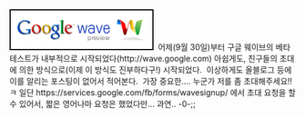 <img src="googleWave.png" width="253" height="72" />
 어제(9월 30일)부터 구글 웨이브의 베타 테스트가 내부적으로 시작되었다(http://wave.google.com) 아쉽게도, 친구들의 초대에 의한 방식으로(이제 이 방식도 진부하다구!) 시작되었다.
 이상하게도 올블로그 등에 이를 알리는 포스팅이 없어서 적어본다.
 가장 중요한.... 누군가 저를 좀 초대해주세요!! ㅋ 일단 https://services.google.com/fb/forms/wavesignup/ 에서 초대 요청을 할 수 있어서, 짧은 영어나마 요청은 했었다만... 과연.. -0-;;

